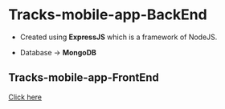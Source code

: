 # Tracks-mobile-app-BackEnd

- Created using <b>ExpressJS</b> which is a framework of NodeJS.

- Database -> <b>MongoDB</b>

## Tracks-mobile-app-FrontEnd
<a href='https://github.com/abdulafeel/Tracks-mobile-app-FrontEnd'>Click here</a>
